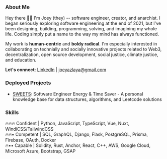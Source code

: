 ### About Me
Hey there 👋🏽 I'm Joey (they) -- software engineer, creator, and anarchist. I began seriously exploring software engineering at the end of 2021, but I've been designing, building, programming, solving, and imagining my whole life. Coding simply put a name to the way my mind has always functioned.

My work is **human-centric** and **boldy radical**. I'm especially interested in collaborating on technially and socially innovative projects related to Web3, decentralization, open source development, social justice, climate justice, and education.

**Let's connect**: [LinkedIn](https://www.linkedin.com/in/joeylaya/) | joeyazlaya@gmail.com

### Deployed Projects
- [SWEETS](https://swe-ets.netlify.app/): Software Engineer Energy & Time Saver - A personal knowledge base for data structures, algorithms, and Leetcode solutions

### Skills
🔥🔥🔥 Confident | Python, JavaScript, TypeScript, Vue, Nuxt, WindiCSS/TailwindCSS </br>
🔥🔥▪ Competent | SQL, GraphQL, Django, Flask, PostgreSQL, Prisma, Firebase, OAuth, Docker </br>
🔥▪▪ Capable | Solidity, Rust, Anchor, React, C++, AWS, Google Cloud, Microsoft Azure, Bootstrap, GSAP </br>
